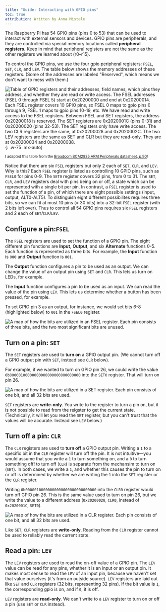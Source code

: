```yaml
---
title: "Guide: Interacting with GPIO pins"
toc: true
attribution: Written by Anna Mistele
---
```


The Raspberry Pi has 54 GPIO pins (pins 0 to 53) that can be used to interact with external sensors and devices.
GPIO pins are peripherals, and they are controlled via special memory locations called **peripheral registers.** Keep in mind that peripheral 
registers are not the same as the other registers we learned about (r0–r15).

To control the GPIO pins, we use the four gpio peripheral registers: `FSEL`,  `SET`, `CLR`, and `LEV`. The table below shows
the memory addresses of these registers. (Some of the addresses are labeled "Reserved", which means we don't want to mess with them.)

![Table of GPIO registers and their addresses, field names, which pins they address, and whether they are read or write access.
The FSEL addresses (FSEL 0 through FSEL 5) start at 0x20200000 and end at 0x20200014. Each FSEL register covers 10 GPIO pins, so
FSEL 0 maps to gpio pins 0 through 9, FSEL 1 maps to gpio pins 10-19, etc. We have read and write access to the FSEL registers.
Between FSEL and SET registers, the address 0x20200018 is reserved. The SET registers are 0x2020001C (pins 0-31) and 0x20200020
(pins 32-53). The SET registers only have write access. The two CLR registers are the same, at 0x20200028 and 0x2020002C.
The two LEV registers are the same as SET and CLR but they are read-only. They are at 0x20200034 and 0x20200038.](../images/gpio-registers.png){: .w-75 .mx-auto}

<small>I adapted this table from the [Broadcom BCM2835 ARM Peripherals datasheet, p.90](/readings/BCM2835-ARM-Peripherals.pdf#page=90)!</small>

Notice that there are six `FSEL` registers but only 2 each of `SET`, `CLR`, and `LEV`.  Why is this?  Each `FSEL` register is listed as controlling 10 GPIO pins, such as `FSEL0` for pins 0-9. The `SET0` register covers 32 pins, from 0 to 31. The `SET`, `CLR`, and `LEV` registers deal with pins being on or off, a state which can be represented with a single bit per pin. In contrast, a `FSEL` register is used to set the function
of a pin, of which there are eight possible settings (input, output, ALT0-ALT5). To distinguish eight different possibilites requires three bits, so we can fit at most 10 pins (= 30 bits) into a 32-bit `FSEL` register (with 2 bits left over). Thus to control all 54 GPIO pins requires six `FSEL` registers and 2 each of `SET`/`CLR`/`LEV`.

## Configure a pin:`FSEL`
The `FSEL` registers are used to set the function of a GPIO pin. The eight different pin functions are __Input__, __Output__, and six __Alternate__ functions 0-5. Each function is represented as three bits. For example, the __Input__ function is `000` and __Output__ function is `001`.

The __Output__ function configures a pin to be used as an output. We can change the value of an output pin using `SET` and `CLR`. This lets us turn on LEDs, for example.

The __Input__ function configures a pin to be used as an input. We can read the value of the pin using `LEV`. This lets us determine whether a button has been pressed, for example.

To set GPIO pin 3 as an output, for instance, we would set bits 6-8 (highlighted below) to `001` in the `FSEL0` register.

![A map of how the bits are utilized in an FSEL register. Each pin consists of three bits, and the two most significant bits are unused.](../images/gpio-fsel.png)

## Turn on a pin: `SET`

The `SET` registers are used to **turn on** a GPIO output pin. (We cannot turn off a GPIO output pin with `SET`, instead see `CLR` below).

For example, if we wanted to turn on GPIO pin 26, we could write the value `0b00000100000000000000000000000000` into the `SET0` register. That will turn on pin 26.

![A map of how the bits are utilized in a SET register. Each pin consists of one bit, and all 32 bits are used.](../images/gpio-set.png)

`SET` registers are **write-only**. You write to the register to turn a pin on, but it is not possible to read from the reigster to get the current state. (Technically, it will let you read the `SET` register, but you can't trust that the values will be accurate. Instead see `LEV` below.)

## Turn off a pin: `CLR`

The `CLR` registers are used to **turn off** a GPIO output pin. Writing a `1` to a specific bit in the `CLR` register will turn off
the pin. It is not intuitive—you would assume that you write a `1` to turn something on, and a `0` to turn something off!  to turn off (`CLR`) is separate from the mechansim to turn on (`SET`). In both cases, we write a `1`, and whether this causes the pin to turn on or off is determined by whether we are writing the `1` into the `SET` register or the `CLR` register.

Writing `0b00000100000000000000000000000000` into the `CLR0` register would turn off GPIO pin 26. This is the same value used to turn on pin 26, but we write the value to a different address (`0x20200028`, `CLR0`, instead of `0x2020001C`, `SET0`).

![A map of how the bits are utilized in a CLR register. Each pin consists of one bit, and all 32 bits are used.](../images/gpio-clear.png)

Like `SET`, `CLR` registers are **write-only**. Reading from the `CLR` register cannot be used to reliably read the current state.

## Read a pin: `LEV`

The `LEV` registers are used to read the on-off value of a GPIO pin.  The `LEV` value can be read for any pins, whether it is an input or an output pin. It makes most sense to read the
`LEV` of an input pin, because we haven't set that value ourselves (it's from an outside source). `LEV` registers are laid out like `SET` and `CLR` registers (32 bits,
representing 32 pins). If the bit value is `1`, the corresponding gpio is on, and if `0`, it is off.

`LEV` registers are **read-only**. We can't write to a `LEV` register to turn on or off a pin (use `SET`
or `CLR` instead).

